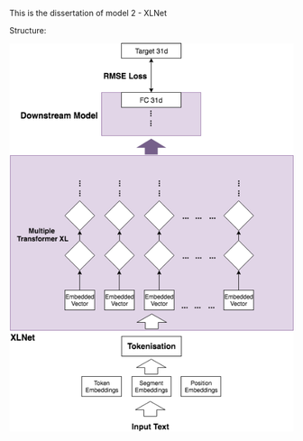 This is the dissertation of model 2 - XLNet



Structure:

![image](https://github.com/ccalvin97/calvin-s-project/blob/master/dissetation_model2/xlnet_structure.png)
